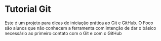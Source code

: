 ﻿# Tutorial Git
Este é um projeto para dicas de iniciação prática ao Git e GitHub.
O Foco são alunos que não conhecem a ferramenta com intenção de dar o básico necessário ao primeiro contato com o Git e com o GitHub